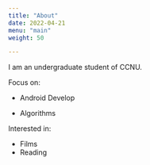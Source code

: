 ```yaml
---
title: "About"
date: 2022-04-21
menu: "main"
weight: 50

---
```


I am an undergraduate student of CCNU.

Focus on:

- Android Develop

* Algorithms

Interested in:

- Films
- Reading

